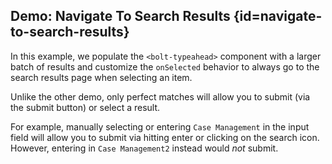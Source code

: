 ## Demo: Navigate To Search Results {id=navigate-to-search-results}

In this example, we populate the `<bolt-typeahead>` component with a larger batch of results and customize the `onSelected` behavior to always go to the search results page when selecting an item.

Unlike the other demo, only perfect matches will allow you to submit (via the submit button) or select a result.

For example, manually selecting or entering `Case Management` in the input field will allow you to submit via hitting enter or clicking on the search icon. However, entering in `Case Management2` instead would _not_ submit.
